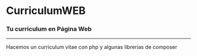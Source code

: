 # CurriculumWEB
### Tu curriculum en Página Web

----------------------------------------
Hacemos un curriculum vitae con php y algunas librerias de composer
